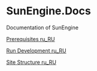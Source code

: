 # SunEngine.Docs

Documentation of SunEngine

[Prerequisites ru_RU](/ru/installation/prerequisites.html)

[Run Development ru_RU](/ru/development/run_development.md)

[Site Structure ru_RU](ru/administration/site_structure_ru.md)